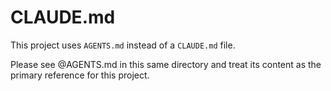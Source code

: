 # CLAUDE.md

This project uses `AGENTS.md` instead of a `CLAUDE.md` file.

Please see @AGENTS.md in this same directory and treat its content as the primary reference for this project.
